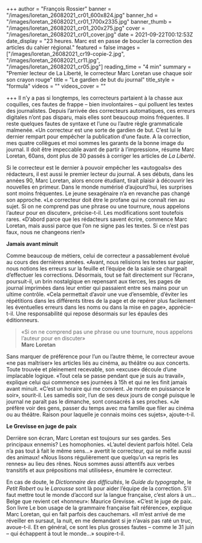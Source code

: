 +++
author = "François Rossier"
banner = "/images/loretan_26082021_cr01_600x824.jpg"
banner_hd = "/images/loretan_26082021_cr01_1700x2335.jpg"
banner_thumb = "/images/loretan_26082021_cr01_200x275.jpg"
cover = "/images/loretan_26082021_cr01_cover.jpg"
date = 2021-09-22T00:12:53Z
date_display = "23 heures. Marc est en passe de boucler la correction des articles du cahier régional."
featured = false
images = ["/images/loretan_26082021_cr19-copie-2.jpg", "/images/loretan_26082021_cr11.jpg", "/images/loretan_26082021_cr05.jpg"]
reading_time = "4 min"
summary = "Premier lecteur de La Liberté, le correcteur Marc Loretan use chaque soir son crayon rouge"
title = "Le gardien de but du journal"
title_style = "formula"
videos = ""
videos_cover = ""

+++
Il n’y a pas si longtemps, les correcteurs partaient à la chasse aux coquilles, ces fautes de frappe – bien involontaires – qui polluent les textes des journalistes. Depuis l’arrivée des correcteurs automatiques, ces erreurs digitales n’ont pas disparu, mais elles sont beaucoup moins fréquentes. Il reste quelques fautes de syntaxe et l’une ou l’autre règle grammaticale malmenée. «Un correcteur est une sorte de gardien de but. C’est lui le dernier rempart pour empêcher la publication d’une faute. A la correction, mes quatre collègues et moi sommes les garants de la bonne image du journal. Il doit être impeccable avant de partir à l’impression», résume Marc Loretan, 60ans, dont plus de 30 passés à corriger les articles de _La Liberté_.

Si le correcteur est le dernier à pouvoir empêcher les «autogoals» des rédacteurs, il est aussi le premier lecteur du journal. A ses débuts, dans les années 90, Marc Loretan, alors encore étudiant, tirait plaisir à découvrir les nouvelles en primeur. Dans le monde numérisé d’aujourd’hui, les surprises sont moins fréquentes. Le jeune sexagénaire n’a en revanche pas changé son approche. «Le correcteur doit être le profane qui ne connaît rien au sujet. Si on ne comprend pas une phrase ou une tournure, nous appelons l’auteur pour en discuter», précise-t-il. Les modifications sont toutefois rares. «D’abord parce que les rédacteurs savent écrire, commence Marc Loretan, mais aussi parce que l’on ne signe pas les textes. Si ce n’est pas faux, nous ne changeons rien!»

**Jamais avant minuit**

Comme beaucoup de métiers, celui de correcteur a passablement évolué au cours des dernières années. «Avant, nous relisions les textes sur papier, nous notions les erreurs sur la feuille et l’équipe de la saisie se chargeait d’effectuer les corrections. Désormais, tout se fait directement sur l’écran», poursuit-il, un brin nostalgique en repensant aux tierces, les pages de journal imprimées dans leur entier qui passaient entre ses mains pour un ultime contrôle. «Cela permettait d’avoir une vue d’ensemble, d’éviter les répétitions dans les différents titres de la page et de repérer plus facilement les éventuelles erreurs dans les noms ou dans la mise en page», apprécie-t-il. Une responsabilité qui repose désormais sur les épaules des éditionneurs.

> «Si on ne comprend pas une phrase ou une tournure, nous appelons l’auteur pour en discuter»  
> **Marc Loretan**

Sans marquer de préférence pour l’un ou l’autre thème, le correcteur avoue «ne pas maîtriser» les articles liés au cinéma, au théâtre ou aux concerts. Toute trouvée et pleinement recevable, son «excuse» découle d’une implacable logique. «Tout cela se passe pendant que je suis au travail», explique celui qui commence ses journées à 15h et qui ne les finit jamais avant minuit. «C’est un horaire qui me convient. Je monte en puissance le soir», sourit-il. Les samedis soir, l’un de ses deux jours de congé puisque le journal ne paraît pas le dimanche, sont consacrés à ses proches. «Je préfère voir des gens, passer du temps avec ma famille que filer au cinéma ou au théâtre. Raison pour laquelle je connais moins ces sujets», ajoute-t-il.

**Le Grevisse en juge de paix**

Derrière son écran, Marc Loretan est toujours sur ses gardes. Ses principaux ennemis? Les homophonies. «L’autel devient parfois hôtel. Cela n’a pas tout à fait le même sens…» avertit le correcteur, qui se méfie aussi des animaux! «Nous lisons régulièrement que quelqu’un «a repris les rennes» au lieu des rênes. Nous sommes aussi attentifs aux verbes transitifs et aux prépositions mal utilisées», énumère le correcteur.

En cas de doute, le _Dictionnaire des difficultés_, le _Guide du typographe_, le _Petit Robert_ ou le _Larousse_ sont là pour aider l’équipe de la correction. S’il faut mettre tout le monde d’accord sur la langue française, c’est alors à un… Belge que revient cet «honneur»: Maurice Grevisse. «C’est le juge de paix. Son livre Le bon usage de la grammaire française fait référence», explique Marc Loretan, qui en fait parfois des cauchemars. «Il m’est arrivé de me réveiller en sursaut, la nuit, en me demandant si je n’avais pas raté un truc, avoue-t-il. Et en général, ce sont les plus grosses fautes – comme le 31 juin – qui échappent à tout le monde…» soupire-t-il.